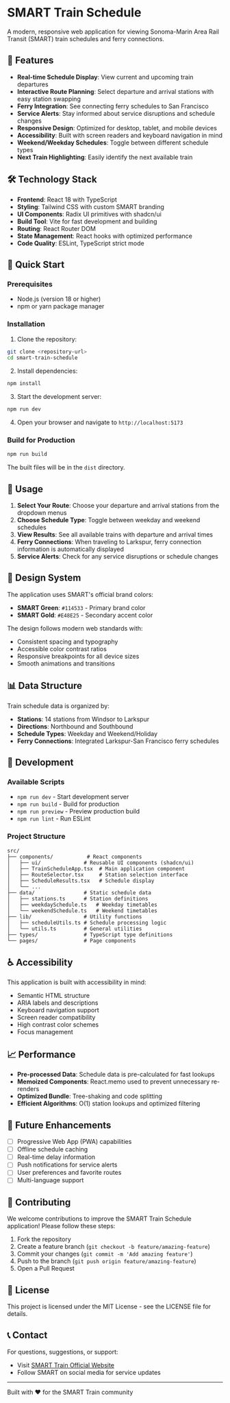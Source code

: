 # SMART Train Schedule

A modern, responsive web application for viewing Sonoma-Marin Area Rail Transit (SMART) train schedules and ferry connections.

## 🚆 Features

- **Real-time Schedule Display**: View current and upcoming train departures
- **Interactive Route Planning**: Select departure and arrival stations with easy station swapping
- **Ferry Integration**: See connecting ferry schedules to San Francisco
- **Service Alerts**: Stay informed about service disruptions and schedule changes
- **Responsive Design**: Optimized for desktop, tablet, and mobile devices
- **Accessibility**: Built with screen readers and keyboard navigation in mind
- **Weekend/Weekday Schedules**: Toggle between different schedule types
- **Next Train Highlighting**: Easily identify the next available train

## 🛠️ Technology Stack

- **Frontend**: React 18 with TypeScript
- **Styling**: Tailwind CSS with custom SMART branding
- **UI Components**: Radix UI primitives with shadcn/ui
- **Build Tool**: Vite for fast development and building
- **Routing**: React Router DOM
- **State Management**: React hooks with optimized performance
- **Code Quality**: ESLint, TypeScript strict mode

## 🚀 Quick Start

### Prerequisites

- Node.js (version 18 or higher)
- npm or yarn package manager

### Installation

1. Clone the repository:
```bash
git clone <repository-url>
cd smart-train-schedule
```

2. Install dependencies:
```bash
npm install
```

3. Start the development server:
```bash
npm run dev
```

4. Open your browser and navigate to `http://localhost:5173`

### Build for Production

```bash
npm run build
```

The built files will be in the `dist` directory.

## 📱 Usage

1. **Select Your Route**: Choose your departure and arrival stations from the dropdown menus
2. **Choose Schedule Type**: Toggle between weekday and weekend schedules
3. **View Results**: See all available trains with departure and arrival times
4. **Ferry Connections**: When traveling to Larkspur, ferry connection information is automatically displayed
5. **Service Alerts**: Check for any service disruptions or schedule changes

## 🎨 Design System

The application uses SMART's official brand colors:
- **SMART Green**: `#114533` - Primary brand color
- **SMART Gold**: `#E48E25` - Secondary accent color

The design follows modern web standards with:
- Consistent spacing and typography
- Accessible color contrast ratios
- Responsive breakpoints for all device sizes
- Smooth animations and transitions

## 📊 Data Structure

Train schedule data is organized by:
- **Stations**: 14 stations from Windsor to Larkspur
- **Directions**: Northbound and Southbound
- **Schedule Types**: Weekday and Weekend/Holiday
- **Ferry Connections**: Integrated Larkspur-San Francisco ferry schedules

## 🔧 Development

### Available Scripts

- `npm run dev` - Start development server
- `npm run build` - Build for production
- `npm run preview` - Preview production build
- `npm run lint` - Run ESLint

### Project Structure

```
src/
├── components/           # React components
│   ├── ui/              # Reusable UI components (shadcn/ui)
│   ├── TrainScheduleApp.tsx  # Main application component
│   ├── RouteSelector.tsx     # Station selection interface
│   ├── ScheduleResults.tsx   # Schedule display
│   └── ...
├── data/                # Static schedule data
│   ├── stations.ts      # Station definitions
│   ├── weekdaySchedule.ts   # Weekday timetables
│   └── weekendSchedule.ts   # Weekend timetables
├── lib/                 # Utility functions
│   ├── scheduleUtils.ts # Schedule processing logic
│   └── utils.ts         # General utilities
├── types/               # TypeScript type definitions
└── pages/               # Page components
```

## ♿ Accessibility

This application is built with accessibility in mind:
- Semantic HTML structure
- ARIA labels and descriptions
- Keyboard navigation support
- Screen reader compatibility
- High contrast color schemes
- Focus management

## 📈 Performance

- **Pre-processed Data**: Schedule data is pre-calculated for fast lookups
- **Memoized Components**: React.memo used to prevent unnecessary re-renders
- **Optimized Bundle**: Tree-shaking and code splitting
- **Efficient Algorithms**: O(1) station lookups and optimized filtering

## 🚧 Future Enhancements

- [ ] Progressive Web App (PWA) capabilities
- [ ] Offline schedule caching
- [ ] Real-time delay information
- [ ] Push notifications for service alerts
- [ ] User preferences and favorite routes
- [ ] Multi-language support

## 🤝 Contributing

We welcome contributions to improve the SMART Train Schedule application! Please follow these steps:

1. Fork the repository
2. Create a feature branch (`git checkout -b feature/amazing-feature`)
3. Commit your changes (`git commit -m 'Add amazing feature'`)
4. Push to the branch (`git push origin feature/amazing-feature`)
5. Open a Pull Request

## 📝 License

This project is licensed under the MIT License - see the LICENSE file for details.

## 📞 Contact

For questions, suggestions, or support:
- Visit [SMART Train Official Website](https://sonomamarintrain.org/)
- Follow SMART on social media for service updates

---

Built with ❤️ for the SMART Train community

